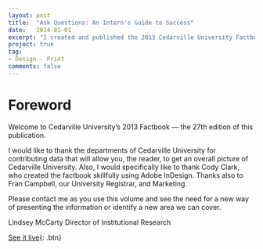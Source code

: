 ```yaml
---
layout: post
title:  "Ask Questions: An Intern's Guide to Success"
date:   2014-01-01
excerpt: "I created and published the 2013 Cedarville University Factbook using InDesign."
project: true
tag:
- Design - Print
comments: false
---
```


# Foreword

Welcome to Cedarville University’s 2013 Factbook — the 27th edition of this publication.

I would like to thank the departments of Cedarville University for contributing data that will allow you, the
reader, to get an overall picture of Cedarville University. Also, I would specifically like to thank Cody Clark, who
created the factbook skillfully using Adobe InDesign. Thanks also to Fran Campbell, our University Registrar,
and Marketing.

Please contact me as you use this volume and see the need for a new way of presenting the information or
identify a new area we can cover.

Lindsey McCarty
Director of Institutional Research

[See it live](http://www.cedarville.edu/~/media/Files/PDF/Factbook/2013/Factbook2013.pdf){: .btn}
